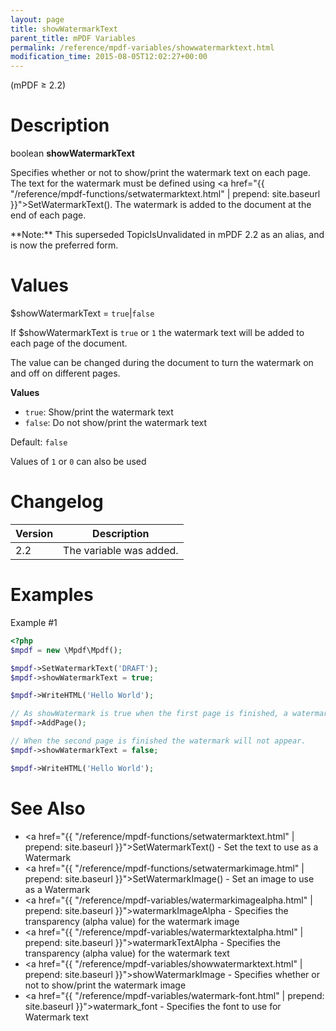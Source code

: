 ```yaml
---
layout: page
title: showWatermarkText
parent_title: mPDF Variables
permalink: /reference/mpdf-variables/showwatermarktext.html
modification_time: 2015-08-05T12:02:27+00:00
---
```


(mPDF &ge; 2.2)

# Description

boolean **showWatermarkText**

Specifies whether or not to show/print the watermark text on each page. The text for the watermark must be defined using
<a href="{{ "/reference/mpdf-functions/setwatermarktext.html" | prepend: site.baseurl }}">SetWatermarkText()</a>. The
watermark is added to the document at the end of each page.

<div class="alert alert-info" role="alert" markdown="1">
  **Note:** This superseded TopicIsUnvalidated in mPDF 2.2 as an alias, and is now the preferred form.
</div>

# Values

<span class="parameter">$showWatermarkText</span> = `true`\|`false`

If <span class="parameter">$showWatermarkText</span> is `true` or `1` the watermark text
will be added to each page of the document.

The value can be changed during the document to turn the watermark on and off on different pages.

**Values**

* `true`: Show/print the watermark text
* `false`: Do not show/print the watermark text

Default: `false`

Values of `1` or `0` can also be used

# Changelog

<table class="table">
<thead>
<tr>
  <th>Version</th>
  <th>Description</th>
</tr>
</thead>
<tbody>
<tr>
  <td>2.2</td>
  <td>The variable was added.</td>
</tr>
</tbody>
</table>

# Examples

Example #1

```php
<?php
$mpdf = new \Mpdf\Mpdf();

$mpdf->SetWatermarkText('DRAFT');
$mpdf->showWatermarkText = true;

$mpdf->WriteHTML('Hello World');

// As showWatermark is true when the first page is finished, a watermark is added
$mpdf->AddPage();

// When the second page is finished the watermark will not appear.
$mpdf->showWatermarkText = false;

$mpdf->WriteHTML('Hello World');

```

# See Also

* <a href="{{ "/reference/mpdf-functions/setwatermarktext.html" | prepend: site.baseurl }}">SetWatermarkText()</a> - Set the text to use as a Watermark
* <a href="{{ "/reference/mpdf-functions/setwatermarkimage.html" | prepend: site.baseurl }}">SetWatermarkImage()</a> - Set an image to use as a Watermark
* <a href="{{ "/reference/mpdf-variables/watermarkimagealpha.html" | prepend: site.baseurl }}">watermarkImageAlpha</a> - Specifies the transparency (alpha value) for the watermark image
* <a href="{{ "/reference/mpdf-variables/watermarktextalpha.html" | prepend: site.baseurl }}">watermarkTextAlpha</a> - Specifies the transparency (alpha value) for the watermark text
* <a href="{{ "/reference/mpdf-variables/showwatermarktext.html" | prepend: site.baseurl }}">showWatermarkImage</a> - Specifies whether or not to show/print the watermark image
* <a href="{{ "/reference/mpdf-variables/watermark-font.html" | prepend: site.baseurl }}">watermark_font</a> - Specifies the font to use for Watermark text
